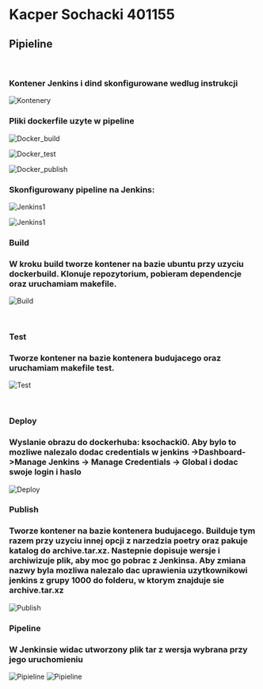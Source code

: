# Kacper Sochacki 401155

## Pipieline
<br/>

### Kontener Jenkins i dind skonfigurowane wedlug instrukcji
![Kontenery](img/dind.png)

### Pliki dockerfile uzyte w pipeline
![Docker_build](img/dockerbuild.png)

![Docker_test](img/dockertest.png)

![Docker_publish](img/dockerpub.png)
<br/>
### Skonfigurowany pipeline na Jenkins:

![Jenkins1](img/jenkins1.png)

![Jenkins1](img/jenkins2.png)


### Build

### W kroku build tworze kontener na bazie ubuntu przy uzyciu dockerbuild. Klonuje repozytorium, pobieram dependencje oraz uruchamiam makefile.

![Build](img/build.png)

<br/>

### Test

### Tworze kontener na bazie kontenera budujacego oraz uruchamiam makefile test.

![Test](img/test.png)

<br/>

### Deploy

### Wyslanie obrazu do dockerhuba: ksochacki0. Aby bylo to mozliwe nalezalo dodac credentials w jenkins ->Dashboard->Manage Jenkins -> Manage Credentials -> Global i dodac swoje login i haslo

![Deploy](img/deploy.png)

### Publish

### Tworze kontener na bazie kontenera budujacego. Builduje tym razem przy uzyciu innej opcji z narzedzia poetry oraz pakuje katalog do archive.tar.xz. Nastepnie dopisuje wersje i archiwizuje plik, aby moc go pobrac z Jenkinsa. Aby zmiana nazwy byla mozliwa nalezalo dac uprawienia uzytkownikowi jenkins z grupy 1000 do folderu, w ktorym znajduje sie archive.tar.xz

![Publish](img/publish.png)

### Pipeline

### W Jenkinsie widac utworzony plik tar z wersja wybrana przy jego uruchomieniu

![Pipieline](img/pipeline1.png)
![Pipieline](img/pipeline2.png)

